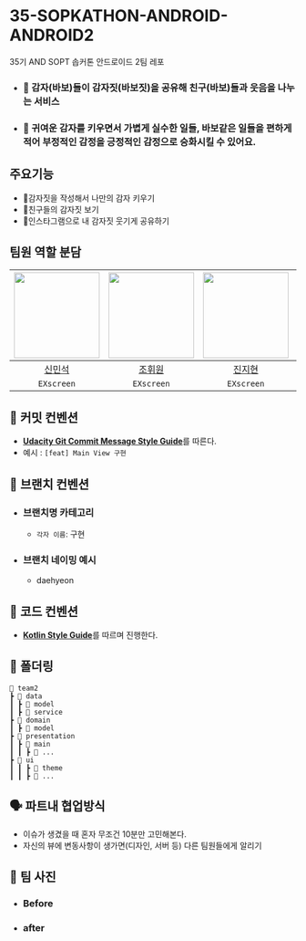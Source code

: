 # 35-SOPKATHON-ANDROID-ANDROID2

35기 AND SOPT 솝커톤 안드로이드 2팀 레포

- ### 🥔 감자(바보)들이 감자짓(바보짓)을 공유해 친구(바보)들과 웃음을 나누는 서비스
- ### 🥔 귀여운 감자를 키우면서 가볍게 실수한 일들, 바보같은 일들을 편하게 적어 부정적인 감정을 긍정적인 감정으로 승화시킬 수 있어요.

## 주요기능

- 🥔감자짓을 작성해서 나만의 감자 키우기
- 🥔친구들의 감자짓 보기
- 🥔인스타그램으로 내 감자짓 웃기게 공유하기

## 팀원 역할 분담

| <img src="https://avatars.githubusercontent.com/u/122257945?v=4" width="150dp"  height="150dp"> | <img src="https://avatars.githubusercontent.com/u/118262343?v=4" width="150dp"  height="150dp"> | <img src="https://avatars.githubusercontent.com/u/108039053?v=4" width="150dp"  height="150dp"> | <img src="https://avatars.githubusercontent.com/u/132973917?v=4" width="150dp"  height="150dp"> |
|:-----------------------------------------------------------------------------------------------:|:-----------------------------------------------------------------------------------------------:|:-----------------------------------------------------------------------------------------------:|:-----------------------------------------------------------------------------------------------:|
|                               [신민석](https://github.com/t1nm1ksun)                               |                                [조휘원](https://github.com/hwidung)                                |                             [진지현](https://github.com/serioushyeon)                              |                               [김대현](https://github.com/wjdrjs00)                                |
|                                           `EXscreen`                                            |                                           `EXscreen`                                            |                                           `EXscreen`                                            |                                           `EXscreen`                                            |

## 📌 커밋 컨벤션

- [**Udacity Git Commit Message Style Guide**](https://udacity.github.io/git-styleguide/)를 따른다.
- 예시 : `[feat] Main View 구현`

## 📌 브랜치 컨벤션

- ### 브랜치명 카테고리

    - `각자 이름`: 구현

- ### 브랜치 네이밍 예시
    - daehyeon

## 📌 코드 컨벤션

- [**Kotlin Style Guide**](https://kotlinlang.org/docs/coding-conventions.html)를 따르며 진행한다.

## 📁 폴더링

    📂 team2
    ┣ 📂 data
    ┃ ┣ 📂 model
    ┃ ┣ 📂 service
    ┣ 📂 domain
    ┃ ┣ 📂 model
    ┣ 📂 presentation
    ┃ ┣ 📂 main
    ┃ ┃ ┣ 📂 ...
    ┣ 📂 ui
    ┃ ┃ ┣ 📂 theme
    ┃ ┃ ┣ 📂 ...

## 🗣 파트내 협업방식

- 이슈가 생겼을 때 혼자 무조건 10분만 고민해본다.
- 자신의 뷰에 변동사항이 생가면(디자인, 서버 등) 다른 팀원들에게 알리기

## 📸 팀 사진

- ### Before

- ### after
